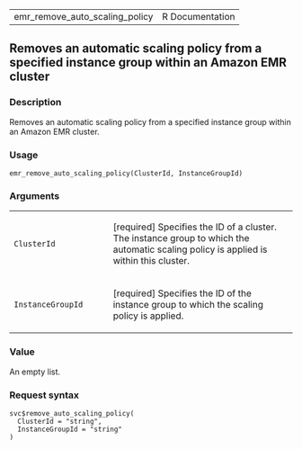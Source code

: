 <table style="width: 100%;">
<tbody>
<tr class="odd">
<td>emr_remove_auto_scaling_policy</td>
<td style="text-align: right;">R Documentation</td>
</tr>
</tbody>
</table>

## Removes an automatic scaling policy from a specified instance group within an Amazon EMR cluster

### Description

Removes an automatic scaling policy from a specified instance group
within an Amazon EMR cluster.

### Usage

    emr_remove_auto_scaling_policy(ClusterId, InstanceGroupId)

### Arguments

<table>
<colgroup>
<col style="width: 35%" />
<col style="width: 65%" />
</colgroup>
<tbody>
<tr class="odd">
<td><code
id="emr_remove_auto_scaling_policy_:_ClusterId">ClusterId</code></td>
<td><p>[required] Specifies the ID of a cluster. The instance group to
which the automatic scaling policy is applied is within this
cluster.</p></td>
</tr>
<tr class="even">
<td><code
id="emr_remove_auto_scaling_policy_:_InstanceGroupId">InstanceGroupId</code></td>
<td><p>[required] Specifies the ID of the instance group to which the
scaling policy is applied.</p></td>
</tr>
</tbody>
</table>

### Value

An empty list.

### Request syntax

    svc$remove_auto_scaling_policy(
      ClusterId = "string",
      InstanceGroupId = "string"
    )
